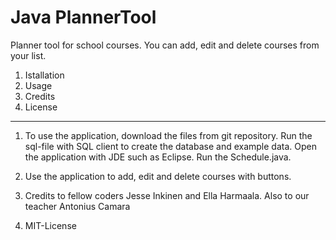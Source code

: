 # Java PlannerTool
Planner tool for school courses.
You can add, edit and delete courses from your list.

1. Istallation
2. Usage
3. Credits 
4. License

-----------------------------------------------------------------------------------------------------------------------------------
1. To use the application, download the files from git repository. Run the sql-file with SQL client to create the database and example data. Open the application with JDE such as Eclipse. Run the Schedule.java.

2. Use the application to add, edit and delete courses with buttons.

3. Credits to fellow coders Jesse Inkinen and Ella Harmaala. Also to our teacher Antonius Camara

4. MIT-License

